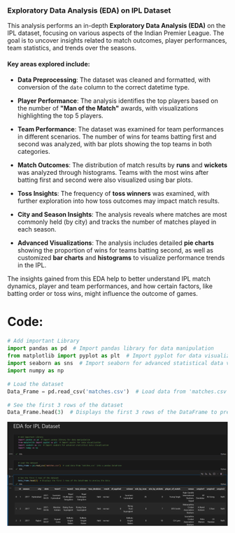 ### **Exploratory Data Analysis (EDA) on IPL Dataset**

This analysis performs an in-depth **Exploratory Data Analysis (EDA)** on the IPL dataset, focusing on various aspects of the Indian Premier League. The goal is to uncover insights related to match outcomes, player performances, team statistics, and trends over the seasons.

#### Key areas explored include:

* **Data Preprocessing**: The dataset was cleaned and formatted, with conversion of the `date` column to the correct datetime type.

* **Player Performance**: The analysis identifies the top players based on the number of **"Man of the Match"** awards, with visualizations highlighting the top 5 players.

* **Team Performance**: The dataset was examined for team performances in different scenarios. The number of wins for teams batting first and second was analyzed, with bar plots showing the top teams in both categories.

* **Match Outcomes**: The distribution of match results by **runs** and **wickets** was analyzed through histograms. Teams with the most wins after batting first and second were also visualized using bar plots.

* **Toss Insights**: The frequency of **toss winners** was examined, with further exploration into how toss outcomes may impact match results.

* **City and Season Insights**: The analysis reveals where matches are most commonly held (by city) and tracks the number of matches played in each season.

* **Advanced Visualizations**: The analysis includes detailed **pie charts** showing the proportion of wins for teams batting second, as well as customized **bar charts** and **histograms** to visualize performance trends in the IPL.

The insights gained from this EDA help to better understand IPL match dynamics, player and team performances, and how certain factors, like batting order or toss wins, might influence the outcome of games.


# Code: 
```python
# Add important Library
import pandas as pd  # Import pandas library for data manipulation
from matplotlib import pyplot as plt  # Import pyplot for data visualization
import seaborn as sns  # Import seaborn for advanced statistical data visualization
import numpy as np
```

```python
# Load the dataset
Data_Frame = pd.read_csv('matches.csv')  # Load data from 'matches.csv' into a pandas DataFrame
```

```python
# See the first 3 rows of the dataset
Data_Frame.head(3)  # Displays the first 3 rows of the DataFrame to preview the data
```
![](https://github.com/Its-Deepak-Choudhary/IPL/blob/master/images/1.png)
```python

```
```python

```
```python

```
```python

```
```python

```
```python

```
```python

```
```python

```
```python

```
```python

```
```python

```
